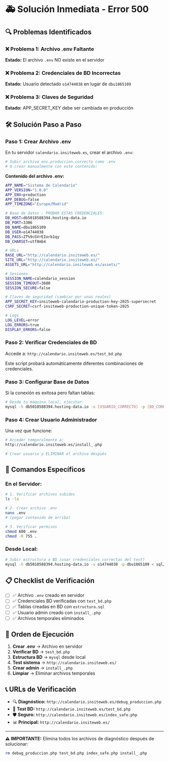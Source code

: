 # 🚑 Solución Inmediata - Error 500

## 🔍 Problemas Identificados

### ❌ **Problema 1: Archivo .env Faltante**

**Estado:** El archivo `.env` NO existe en el servidor

### ❌ **Problema 2: Credenciales de BD Incorrectas**

**Estado:** Usuario detectado `o14744038` en lugar de `dbu1865109`

### ❌ **Problema 3: Claves de Seguridad**

**Estado:** APP_SECRET_KEY debe ser cambiada en producción

## 🛠️ Solución Paso a Paso

### **Paso 1: Crear Archivo .env**

En tu servidor `calendario.insiteweb.es`, crear el archivo `.env`:

```bash
# Subir archivo env.produccion.correcto como .env
# O crear manualmente con este contenido:
```

**Contenido del archivo .env:**

```bash
APP_NAME="Sistema de Calendario"
APP_VERSION="1.0.0"
APP_ENV=production
APP_DEBUG=false
APP_TIMEZONE="Europe/Madrid"

# Base de datos - PROBAR ESTAS CREDENCIALES:
DB_HOST=db5018588394.hosting-data.io
DB_PORT=3306
DB_NAME=dbu1865109
DB_USER=o14744038
DB_PASS=ZT%9cGVrEIorb1qy
DB_CHARSET=utf8mb4

# URLs
BASE_URL="http://calendario.insiteweb.es/"
SITE_URL="http://calendario.insiteweb.es/"
ASSETS_URL="http://calendario.insiteweb.es/assets/"

# Sesiones
SESSION_NAME=calendario_session
SESSION_TIMEOUT=3600
SESSION_SECURE=false

# Claves de seguridad (cambiar por unas reales)
APP_SECRET_KEY=insiteweb-calendario-production-key-2025-supersecret
CSRF_SECRET=csrf-insiteweb-production-unique-token-2025

# Logs
LOG_LEVEL=error
LOG_ERRORS=true
DISPLAY_ERRORS=false
```

### **Paso 2: Verificar Credenciales de BD**

Accede a: `http://calendario.insiteweb.es/test_bd.php`

Este script probará automáticamente diferentes combinaciones de credenciales.

### **Paso 3: Configurar Base de Datos**

Si la conexión es exitosa pero faltan tablas:

```bash
# Desde tu máquina local, ejecutar:
mysql -h db5018588394.hosting-data.io -u [USUARIO_CORRECTO] -p [BD_CORRECTA] < sql/estructura.sql
```

### **Paso 4: Crear Usuario Administrador**

Una vez que funcione:

```bash
# Acceder temporalmente a:
http://calendario.insiteweb.es/install_.php

# Crear usuario y ELIMINAR el archivo después
```

## 🎯 Comandos Específicos

### **En el Servidor:**

```bash
# 1. Verificar archivos subidos
ls -la

# 2. Crear archivo .env
nano .env
# (pegar contenido de arriba)

# 3. Verificar permisos
chmod 600 .env
chmod -R 755 .
```

### **Desde Local:**

```bash
# Subir estructura a BD (usar credenciales correctas del test)
mysql -h db5018588394.hosting-data.io -u o14744038 -p dbu1865109 < sql/estructura.sql
```

## 📋 Checklist de Verificación

- [ ] ✅ Archivo `.env` creado en servidor
- [ ] ✅ Credenciales BD verificadas con `test_bd.php`
- [ ] ✅ Tablas creadas en BD con `estructura.sql`
- [ ] ✅ Usuario admin creado con `install_.php`
- [ ] ✅ Archivos temporales eliminados

## 🚨 Orden de Ejecución

1. **Crear .env** → Archivo en servidor
2. **Verificar BD** → `test_bd.php`
3. **Estructura BD** → `mysql` desde local
4. **Test sistema** → `http://calendario.insiteweb.es/`
5. **Crear admin** → `install_.php`
6. **Limpiar** → Eliminar archivos temporales

## 📞 URLs de Verificación

- 🔍 **Diagnóstico:** `http://calendario.insiteweb.es/debug_produccion.php`
- 🧪 **Test BD:** `http://calendario.insiteweb.es/test_bd.php`
- 🛡️ **Seguro:** `http://calendario.insiteweb.es/index_safe.php`
- 📊 **Principal:** `http://calendario.insiteweb.es/`

---

**⚠️ IMPORTANTE:** Elimina todos los archivos de diagnóstico después de solucionar:

```bash
rm debug_produccion.php test_bd.php index_safe.php install_.php
```
